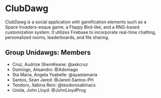 # ClubDawg

ClubDawg is a social application with gamification elements such as a Space Invaders-esque game, a Flappy Bird-like, and a RNG-based customization system. It utilizes Firebase to incorporate real-time chatting, personalized rooms, leaderboards, and file sharing.

## Group Unidawgs: Members

- Cruz, Audrize ShemKeane: @askcruz
- Domingo, Alisandro: @Adomago
- Sta Maria, Angela Ysabelle: @ayastamaria
- Santos, Sean Jared: @Jared-Santos-PH
- Teodoro, Xabina Rein: @teodoroxabinacs
- Unida, John Lloyd: @JohnLloydProg

